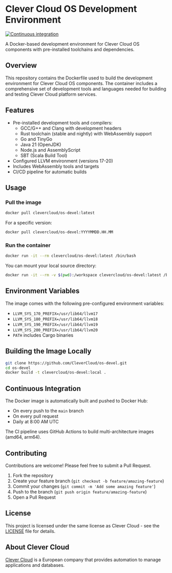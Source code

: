 # Clever Cloud OS Development Environment

[![Continuous integration](https://github.com/CleverCloud/os-devel/actions/workflows/ci.yml/badge.svg)](https://github.com/CleverCloud/os-devel/actions/workflows/ci.yml)

A Docker-based development environment for Clever Cloud OS components with pre-installed toolchains and dependencies.

## Overview

This repository contains the Dockerfile used to build the development environment for Clever Cloud OS components. The container includes a comprehensive set of development tools and languages needed for building and testing Clever Cloud platform services.

## Features

- Pre-installed development tools and compilers:
  - GCC/G++ and Clang with development headers
  - Rust toolchain (stable and nightly) with WebAssembly support
  - Go and TinyGo
  - Java 21 (OpenJDK)
  - Node.js and AssemblyScript
  - SBT (Scala Build Tool)
- Configured LLVM environment (versions 17-20)
- Includes WebAssembly tools and targets
- CI/CD pipeline for automatic builds

## Usage

### Pull the image

```bash
docker pull clevercloud/os-devel:latest
```

For a specific version:

```bash
docker pull clevercloud/os-devel:YYYYMMDD.HH.MM
```

### Run the container

```bash
docker run -it --rm clevercloud/os-devel:latest /bin/bash
```

You can mount your local source directory:

```bash
docker run -it --rm -v $(pwd):/workspace clevercloud/os-devel:latest /bin/bash
```

## Environment Variables

The image comes with the following pre-configured environment variables:

- `LLVM_SYS_170_PREFIX=/usr/lib64/llvm17`
- `LLVM_SYS_180_PREFIX=/usr/lib64/llvm18`
- `LLVM_SYS_190_PREFIX=/usr/lib64/llvm19`
- `LLVM_SYS_200_PREFIX=/usr/lib64/llvm20`
- `PATH` includes Cargo binaries

## Building the Image Locally

```bash
git clone https://github.com/CleverCloud/os-devel.git
cd os-devel
docker build -t clevercloud/os-devel:local .
```

## Continuous Integration

The Docker image is automatically built and pushed to Docker Hub:

- On every push to the `main` branch
- On every pull request
- Daily at 8:00 AM UTC

The CI pipeline uses GitHub Actions to build multi-architecture images (amd64, arm64).

## Contributing

Contributions are welcome! Please feel free to submit a Pull Request.

1. Fork the repository
2. Create your feature branch (`git checkout -b feature/amazing-feature`)
3. Commit your changes (`git commit -m 'Add some amazing feature'`)
4. Push to the branch (`git push origin feature/amazing-feature`)
5. Open a Pull Request

## License

This project is licensed under the same license as Clever Cloud - see the [LICENSE](LICENSE) file for details.

## About Clever Cloud

[Clever Cloud](https://www.clever-cloud.com/) is a European company that provides automation to manage applications and databases.
